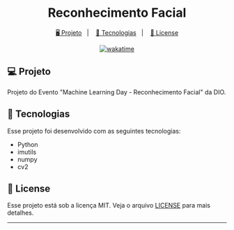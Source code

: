 <h1 align="center">
  Reconhecimento Facial
</h1>

<p align="center">
  <a href="#-projeto">🖥️ Projeto</a>&nbsp;&nbsp;&nbsp;|&nbsp;&nbsp;&nbsp;
  <a href="#-tecnologias">🚀 Tecnologias</a>&nbsp;&nbsp;&nbsp;|&nbsp;&nbsp;&nbsp;
  <a href="#-license">📝 License</a>
</p>

<p align="center">
<a href="https://wakatime.com/badge/user/68660678-6b86-4b78-98df-f5f41a37e1bc/project/1f3e61eb-a021-42d7-8353-ec8fc6a59363"><img src="https://wakatime.com/badge/user/68660678-6b86-4b78-98df-f5f41a37e1bc/project/1f3e61eb-a021-42d7-8353-ec8fc6a59363.svg" alt="wakatime"></a>
</p>

## 💻 Projeto

Projeto do Evento "Machine Learning Day - Reconhecimento Facial" da DIO.

## 🚀 Tecnologias

Esse projeto foi desenvolvido com as seguintes tecnologias:

- Python
- imutils
- numpy
- cv2

## 📝 License

Esse projeto está sob a licença MIT. Veja o arquivo [LICENSE](LICENSE) para mais detalhes.

---
